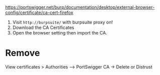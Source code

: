 https://portswigger.net/burp/documentation/desktop/external-browser-config/certificate/ca-cert-firefox

1. Visit `http://burpsuite/` with burpsuite proxy on!
2. Download the CA Certificates
3. Open the browser setting then import the CA.
# Remove
View certificates > Authorities --> PortSwigger CA -> Delete or Distrust